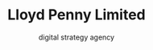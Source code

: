 ---
parent: /includes/layout.html
category: Design
title: Lloyd Penny Limited
subtitle: digital strategy agency
image: /aaa.jpg
summary: Web design for my digital strategy agency based in Hong Kong.
---